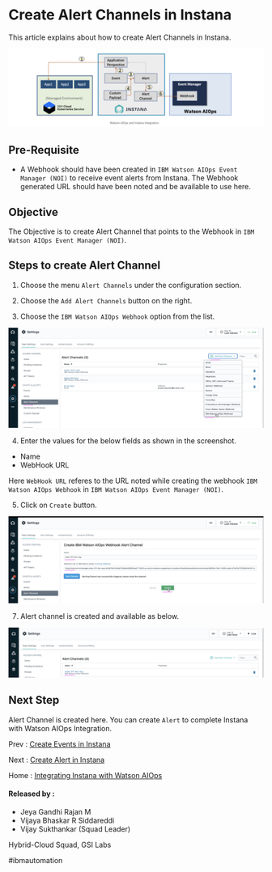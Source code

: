 # Create Alert Channels in Instana

This article explains about how to create Alert Channels in Instana.

<img src="../images/image-instana-waiops-integration.png">

## Pre-Requisite

- A Webhook should have been created in `IBM Watson AIOps Event Manager (NOI)` to receive event alerts from Instana. The Webhook generated URL should have been noted and be available to use here.

## Objective

The Objective is to create Alert Channel that points to the Webhook in `IBM Watson AIOps Event Manager (NOI)`.

## Steps to create Alert Channel

1. Choose the menu `Alert Channels` under the configuration section. 

2. Choose the `Add Alert Channels` button on the right. 

3. Choose the `IBM Watson AIOps Webhook` option from the list. 

<img src="images/2-alert-channel-00001.png">

4. Enter the values for the below fields as shown in the screenshot. 

- Name
- WebHook URL

Here `WebHook URL` referes to the URL noted while creating the webhook `IBM Watson AIOps Webhook`  in `IBM Watson AIOps Event Manager (NOI)`.

5. Click on `Create` button. 

<img src="images/2-alert-channel-00002.png">

7. Alert channel is created and available as below. 

<img src="images/2-alert-channel-00003.png">

## Next Step

Alert Channel is created here. You can create `Alert` to complete Instana with Watson AIOps Integration.

Prev : [Create Events in Instana](https://community.ibm.com/community/user/aiops/blogs/jeya-gandhi-rajan-m1/2021/09/08/ins-waiops-5-create-events-in-instana)

Next : [Create Alert in Instana](https://community.ibm.com/community/user/aiops/blogs/jeya-gandhi-rajan-m1/2021/09/08/ins-waiops-7-create-alert-in-instana)

Home : [Integrating Instana with Watson AIOps](https://community.ibm.com/community/user/aiops/blogs/jeya-gandhi-rajan-m1/2021/09/08/ins-waiops-1-integrating-instana-with-watson-aiops)



#### Released by :
- Jeya Gandhi Rajan M
- Vijaya Bhaskar R Siddareddi
- Vijay Sukthankar (Squad Leader)

Hybrid-Cloud Squad, GSI Labs

#ibmautomation

